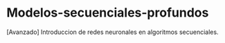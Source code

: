 # Modelos-secuenciales-profundos
[Avanzado] Introduccion de redes neuronales en algoritmos secuenciales.
